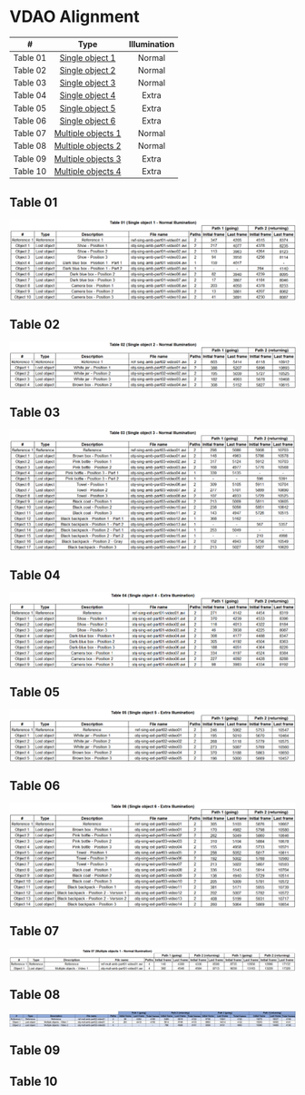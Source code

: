 
# VDAO Alignment

| # | Type | Illumination |
| :---: | :---: | :---: |
| Table 01 | [Single object 1](#table_01) | Normal |
| Table 02 | [Single object 2](#table_02) | Normal |
| Table 03 | [Single object 3](#table_03) | Normal |
| Table 04 | [Single object 4](#table_04) | Extra |
| Table 05 | [Single object 5](#table_05) | Extra |
| Table 06 | [Single object 6](#table_06) | Extra |
| Table 07 | [Multiple objects 1](#table_07) | Normal |
| Table 08 | [Multiple objects 2](#table_08) | Normal |
| Table 09 | [Multiple objects 3](#table_09) | Extra |
| Table 10 | [Multiple objects 4](#table_10) | Extra |

<a name="table_01"></a>
## Table 01 ##
<p align="center">
<img src="https://github.com/rafaelpadilla/DeepLearning-VDAO/blob/master/images/table01_video_alignment.png" align="center"/></p>

<a name="table_02"></a>
## Table 02 ##
<p align="center">
<img src="https://github.com/rafaelpadilla/DeepLearning-VDAO/blob/master/images/table02_video_alignment.png" align="center"/></p>

<a name="table_03"></a>
## Table 03 ##
<p align="center">
<img src="https://github.com/rafaelpadilla/DeepLearning-VDAO/blob/master/images/table03_video_alignment.png" align="center"/></p>

<a name="table_04"></a>
## Table 04 ##
<p align="center">
<img src="https://github.com/rafaelpadilla/DeepLearning-VDAO/blob/master/images/table04_video_alignment.png" align="center"/></p>

<a name="table_05"></a>
## Table 05 ##
<p align="center">
<img src="https://github.com/rafaelpadilla/DeepLearning-VDAO/blob/master/images/table05_video_alignment.png" align="center"/></p>

<a name="table_06"></a>
## Table 06 ##
<p align="center">
<img src="https://github.com/rafaelpadilla/DeepLearning-VDAO/blob/master/images/table06_video_alignment.png" align="center"/></p>

<a name="table_07"></a>
## Table 07 ##
<p align="center">
<img src="https://github.com/rafaelpadilla/DeepLearning-VDAO/blob/master/images/table07_video_alignment.png" align="center"/></p>

<a name="table_08"></a>
## Table 08 ##
<p align="center">
<img src="https://github.com/rafaelpadilla/DeepLearning-VDAO/blob/master/images/table08_video_alignment.png" align="center"/></p>

<a name="table_09"></a>
## Table 09 ##

<a name="table_10"></a>
## Table 10 ##
